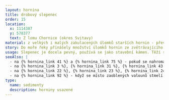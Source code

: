 ```yaml
---
layout: hornina
title: drobový slepenec
order: 15
location:
  x: 1114387
  y: 578377
  text: Z lomu Chornice (okres Svitavy)
material: z velkých i malých zakulacených úlomků starších hornin - převážně drob a břidlic
story: Do moře řeky přinášely množství úlomků hornin ze zvětrávajícího  variského horstva. Úlomky se hromadily na pevninském svahu v mohutných vrstvách. Usazeniny byly nestabilní, často vznikaly podmořské "laviny", které strhávaly úlomky do hlubších částí moře. Po dlouhé době se z usazenin stala pevná hornina - slepenec. Mořské usazeniny byly později vyzdviženy vrásněním a staly se součástí pevniny.
usage: Slepenec je docela pevný, používá se jako stavební kámen. Těží se v lomu, drtí se na menší kousky, které se pak třídí podle velikosti. Přidává se do betonových a asfaltových směsí pro stavební účely.
seeAlso: |
  - na {% hornina_link 41 %} a {% hornina_link 75 %} - pokud se nahromadí drobnější úlomky hornin, nevznikne drobový slepenec, ale droba
  - na {% hornina_link 3 %}, {% hornina_link 31 %}, {% hornina_link 43 %} a {% hornina_link 93 %}  - uvidíš jiné typy slepenců, které vznikly v různých obdobích a v odlišném prostředí
  - na {% hornina_link 22 %}, {% hornina_link 23 %}, {% hornina_link 24 %} a {% hornina_link 49 %} - před tím, než jsem se stal pevnou horninou, byl jsem také nezpevněným štěrkem
  - na {% hornina_link 92 %} - když se místo zaoblených valounů stmelí ostrohranné úlomky, není to slepenec, ale brekcie
type:
  name: sedimenty
  description: horniny usazené  
---
```


